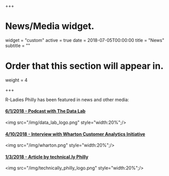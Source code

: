 +++
# News/Media widget.
widget = "custom"
active = true
date = 2018-07-05T00:00:00
title = "News"
subtitle = ""
# Order that this section will appear in.
weight = 4

+++

R-Ladies Philly has been featured in news and other media: 
#### [6/1/2018 - Podcast with The Data Lab](https://www.thedatalab.io/podcasts/2018/6/1/r-ladies-philly)
<img src="/img/data_lab_logo.png" style="width:20%";/>

#### [4/10/2018 - Interview with Wharton Customer Analytics Initiative](http://wcai.wharton.upenn.edu/blog/r-ladies/)
<img src="/img/wharton.png" style="width:20%";/>

#### [1/3/2018 - Article by technical.ly  Philly](https://technical.ly/philly/2018/01/03/r-ladies-philly-meetup/)
<img src="/img/technically_philly_logo.png" style="width:20%";/>

